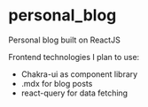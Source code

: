 # personal_blog
Personal blog built on ReactJS

Frontend technologies I plan to use:
- Chakra-ui as component library
- .mdx for blog posts
- react-query for data fetching
